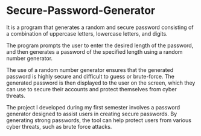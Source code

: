 # Secure-Password-Generator

It is a program that generates a random and secure password consisting of a combination of uppercase letters, lowercase letters, and digits. 

The program prompts the user to enter the desired length of the password, and then generates a password of the specified length using a random number generator. 

The use of a random number generator ensures that the generated password is highly secure and difficult to guess or brute-force. The generated password is then displayed to the user on the screen, which they can use to secure their accounts and protect themselves from cyber threats.


The project I developed during my first semester involves a password generator designed to assist users in creating secure passwords. By generating strong passwords, the tool can help protect users from various cyber threats, such as brute force attacks.

